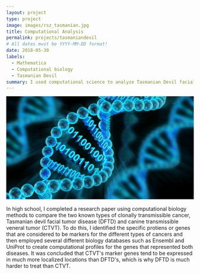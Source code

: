 ```yaml
---
layout: project
type: project
image: images/rsz_tasmanian.jpg
title: Computational Analysis 
permalink: projects/tasmaniandevil
# All dates must be YYYY-MM-DD format!
date: 2018-05-30
labels:
  - Mathematica
  - Computational biology
  - Tasmanian Devil 
summary: I used computational science to analyze Tasmanian Devil facial tumor disease by a comparison with canine transmissible veneral tumor. 
---
```


<img class="ui medium right floated rounded image" src="../images/rsz_biology.jpg">

In high school, I completed a research paper using computational biology methods to compare the two known types of clonally transmissible cancer, Tasmanian devil facial tumor disease (DFTD) and canine transmissible veneral tumor (CTVT). To do this, I identified the specific protiens or genes that are considered to be markers for the different types of cancers and then employed several different biology databases such as Ensembl and UniProt to create computational profiles for the genes that represented both diseases. It was concluded that CTVT's marker genes tend to be expressed in much more localized locations than DFTD's, which is why DFTD is much harder to treat than CTVT.  
